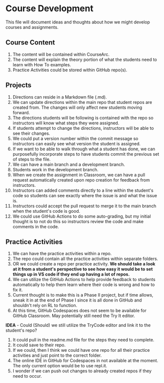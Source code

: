 # Course Development
This file will document ideas and thoughts about how we might develop courses and assignments.

## Course Content
1. The content will be contained within CourseArc.
2. The content will explain the theory portion of what the students need to learn with How To examples.
3. Practice Activities could be stored within GitHub repo(s).

## Projects
1. Directions can reside in a Markdown file (.md). 
2. We can update directions within the main repo that student repos are created from. The changes will only affect new students moving forward.
3. The directions students will be following is contained with the repo so instructors will know what steps they were assigned. 
4. If students attempt to change the directions, instructors will be able to see their changes.
5. We could put a version number within the commit message so instructors can easily see what version the student is assigned.
6. If we want to be able to walk through what a student has done, we can purposefully incorporate steps to have students commit the previous set of steps to the file.
7. We can have a main branch and a development branch. 
  1. Students work in the development branch. 
  2. When we create the assignment in Classroom, we can have a pull request automatically created upon repo creation for feedback from instructors.
  3. Instructors can added comments directly to a line within the student's code so students can see exactly where the issue is and what the issue is.
  4. Instructors could accept the pull request to merge it to the main branch when the student's code is good.
8. We could use GitHub Actions to do some auto-grading, but my initial thought is to not do this so instructors review the code and make comments in the code.
  
## Practice Activities
1. We can have the practice activities within a repo.
  1. The repo could contain all the practice activities within separate folders.
  2. OR we could create a repo per practice activity. **We should take a look at it from a student's perspective to see how easy it would be to set things up in VS code if they end up having a lot of repos.**
2. We can utilize the GitHub Actions to help provide feedback to students automatically to help them learn where their code is wrong and how to fix it.
  1. Current thought is to make this is a Phase II project, but if time allows, sneak it in at the end of Phase I since it is all done in GitHub and shouldn't rely on RL to function.
3. At this time, GitHub Codespaces does not seem to be available for GitHub Classroom. May potentially still need the Try It editor.

**IDEA** - Could (Should) we still utilize the TryCode editor and link it to the student's repo?
1. It could pull in the readme.md file for the steps they need to complete. 
2. It could save to their repo.
3. If we could, then I think we could have one repo for all their practice activities and just point to the correct folder.
4. The online IDE in GitHub for Codespaces in not available at the moment. The only current option would be to use repl.it.
5. I wonder if we can push out changes to already created repos if they need to occur.
